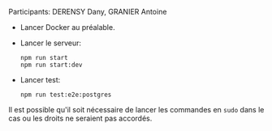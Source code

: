 Participants: DERENSY Dany, GRANIER Antoine

- Lancer Docker au préalable.

- Lancer le serveur:
    ```code
    npm run start
    npm run start:dev
    ```

- Lancer test:
    ```code
    npm run test:e2e:postgres
    ```

Il est possible qu'il soit nécessaire de lancer les commandes en ```sudo``` dans le cas ou les droits ne seraient pas accordés.